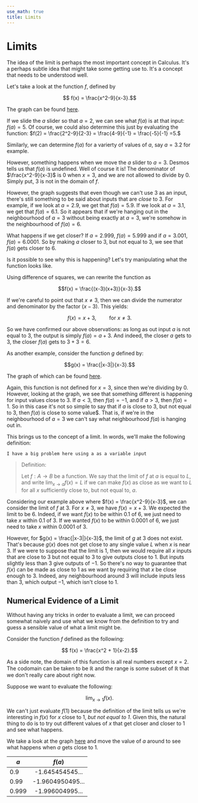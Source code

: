 ```yaml
---
use_math: true
title: Limits
---
```


# Limits

The idea of the limit is perhaps the most important concept in Calculus. It's a perhaps subtle idea that might take some getting use to. It's a concept that needs to be understood well.

Let's take a look at the function $f$, defined by

$$ f(x) = \frac{x^2-9}{x-3}.$$

The graph can be found [here](https://www.desmos.com/calculator/cjhohrcelo).

If we slide the $a$ slider so that $a=2$, we can see what $f(a)$ is at that input: $f(a) = 5$. Of course, we could also determine this just by evaluating the function: $f(2) = \frac{2^2-9}{2-3} = \frac{4-9}{-1} = \frac{-5}{-1} =5.$

Similarly, we can determine $f(a)$ for a varierty of values of $a$, say $a=3.2$ for example.

However, something happens when we move the $a$ slider to $a=3$. Desmos tells us that $f(a)$ is undefined. Well of course it is! The denominator of $\frac{x^2-9}{x-3}$ is $0$ when $x=3$, and we are not allowed to divide by $0$. Simply put, $3$ is not in the domain of $f$.

However, the graph suggests that even though we can't use $3$ as an input, there's still something to be said about inputs that are *close* to $3$. For example, if we look at $a=2.9$, we get that $f(a)=5.9$. If we look at $a=3.1$, we get that $f(a) = 6.1$. So it appears that if we're hanging out in the neighbourhood of $a=3$ without being exactly at $a=3$, we're somehow in the neighbourhood of $f(a)=6$.

What happens if we get closer? If $a=2.999$, $f(a) = 5.999$ and if $a=3.001$, $f(a)=6.0001$. So by making $a$ closer to $3$, but not equal to $3$, we see that $f(a)$ gets closer to $6$.

Is it possible to see why this is happening? Let's try manipulating what the function looks like.

Using difference of squares, we can rewrite the function as

$$f(x) = \frac{(x-3)(x+3)}{x-3}.$$

If we're careful to point out that $x\neq 3$, then we can divide the numerator and denominator by the factor $(x-3)$. This yields:

$$f(x) = x+3, \hspace{1cm} \mbox{for } x \neq 3.$$

So we have confirmed our above observations: as long as out input $a$ is not equal to $3$, the output is simply $f(a) = a+3$. And indeed, the closer $a$ gets to $3$, the closer $f(a)$ gets to $3+3=6$.

As another example, consider the function $g$ defined by:

$$g(x) = \frac{|x-3|}{x-3}.$$

The graph of which can be found [here](https://www.desmos.com/calculator/n39so7nnvd).

Again, this function is not defined for $x=3$, since then we're dividing by $0$. However, looking at the graph, we see that something different is happening for input values close to $3$. If $a<3$, then $f(a) = -1$, and if $a>3$, then $f(a) = 1$. So in this case it's not so simple to say that if $a$ is close to $3$, but not equal to $3$, then $f(a)$ is close to some value$. That is, if we're in the neighbourhood of $a=3$ we can't say what neighbourhood $f(a)$ is hanging out in.

This brings us to the concept of a limit. In words, we'll make the following definition:

`I have a big problem here using a as a variable input`

>Definition:
>
>Let $f:A \rightarrow B$ be a function. We say that the limit of $f$ at $a$ is equal to $L$, and write $\lim_{x \rightarrow a} f(x) =L$ if we can make $f(x)$ as close as we want to $L$ for all $x$ sufficiently close to, but not equal to, $a$.

Considering our example above where $f(x) = \frac{x^2-9}{x-3}$, we can consider the limit of $f$ at $3$. For $x\neq 3$, we have $f(x) = x+3$. We expected the limit to be $6$. Indeed, if we want $f(x)$ to be within $0.1$ of $6$, we just need to take $x$ within $0.1$ of $3$. If we wanted $f(x)$ to be within $0.0001$ of $6$, we just need to take $x$ within $0.0001$ of $3$. 

However, for $g(x) = \frac{|x-3|}{x-3}$, the limit of $g$ at $3$ does not exist. That's because $g(x)$ does not get close to any single value $L$ when $x$ is near $3$. If we were to suppose that the limit is $1$, then we would require all $x$ inputs that are close to $3$ but not equal to $3$ to give outputs close to $1$. But inputs slightly less than $3$ give outputs of $-1$. So there's no way to guarantee that $f(x)$ can be made as close to $1$ as we want by requiring that $x$ be close enough to $3$. Indeed, any neighbourhood around $3$ will include inputs less than $3$, which output $-1$, which isn't close to $1$.

## Numerical Evidence of a Limit

Without having any tricks in order to evaluate a limit, we can proceed somewhat naively and use what we know from the definition to try and guess a sensible value of what a limit might be. 

Consider the function $f$ defined as the following:

$$ f(x) = \frac{x^2 + 1}{x-2}.$$

As a side note, the domain of this function is all real numbers except $x=2$. The codomain can be taken to be $\mathbb{R}$ and the range is some subset of $\mathbb{R}$ that we don't really care about right now.

Suppose we want to evaluate the following:

$$\lim_{x\rightarrow 1} f(x).$$

We can't just evaluate $f(1)$ because the definition of the limit tells us we're interesting in $f(x)$ for $x$ close to $1$, *but not equal to $1$*. Given this, the natural thing to do is to try out different values of $x$ that get closer and closer to $1$ and see what happens.

We take a look at the graph [here](https://www.desmos.com/calculator/pywkn1cgxa) and move the value of $a$ around to see what happens when $a$ gets close to $1$. 

| $a$           |  $f(a)$           | 
| ------------- |:-----------------:| 
| 0.9           | -1.645454545...   |
| 0.99          | -1.9604950495...  |
| 0.999         | -1.996004995...   |
